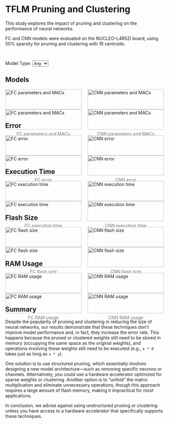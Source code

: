 # TFLM Pruning and Clustering

This study explores the impact of pruning and clustering on the performance of neural networks.

FC and CNN models were evaluated on the NUCLEO-L4R5ZI board, using 50% sparsity for pruning and clustering with 16 centroids.

<br/>

Model Type:
<select id="modelTypeSelect">
    <option value="Any">Any</option>
    <option value="FC">FC</option>
    <option value="CNN">CNN</option>
</select>

## Models

<div class="image-container">
<figure markdown="span" class="FC">
    <img src="../../figures/results/Pruning and Clustering/Prune Cluster - FC - STM/params_MACs.png#only-light" alt="FC parameters and MACs">
    <img src="../../figures/results/Pruning and Clustering/Prune Cluster - FC - STM/dark/params_MACs.png#only-dark" alt="FC parameters and MACs">
    <figcaption>FC parameters and MACs</figcaption>
</figure>

<figure markdown="span" class="CNN">
    <img src="../../figures/results/Pruning and Clustering/Prune Cluster - CNN - STM/params_MACs.png#only-light" alt="CNN parameters and MACs">
    <img src="../../figures/results/Pruning and Clustering/Prune Cluster - CNN - STM/dark/params_MACs.png#only-dark" alt="CNN parameters and MACs">
    <figcaption>CNN parameters and MACs</figcaption>
</figure>
</div>

## Error

<div class="image-container">
<figure markdown="span" class="FC">
    <img src="../../figures/results/Pruning and Clustering/Prune Cluster - FC - STM/error.png#only-light" alt="FC error">
    <img src="../../figures/results/Pruning and Clustering/Prune Cluster - FC - STM/dark/error.png#only-dark" alt="FC error">
    <figcaption>FC error</figcaption>
</figure>

<figure markdown="span" class="CNN">
    <img src="../../figures/results/Pruning and Clustering/Prune Cluster - CNN - STM/error.png#only-light" alt="CNN error">
    <img src="../../figures/results/Pruning and Clustering/Prune Cluster - CNN - STM/dark/error.png#only-dark" alt="CNN error">
    <figcaption>CNN error</figcaption>
</figure>
</div>

## Execution Time

<div class="image-container">
<figure markdown="span" class="FC">
    <img src="../../figures/results/Pruning and Clustering/Prune Cluster - FC - STM/exe.png#only-light" alt="FC execution time">
    <img src="../../figures/results/Pruning and Clustering/Prune Cluster - FC - STM/dark/exe.png#only-dark" alt="FC execution time">
    <figcaption>FC execution time</figcaption>
</figure>

<figure markdown="span" class="CNN">
    <img src="../../figures/results/Pruning and Clustering/Prune Cluster - CNN - STM/exe.png#only-light" alt="CNN execution time">
    <img src="../../figures/results/Pruning and Clustering/Prune Cluster - CNN - STM/dark/exe.png#only-dark" alt="CNN execution time">
    <figcaption>CNN execution time</figcaption>
</figure>
</div>

## Flash Size

<div class="image-container">
<figure markdown="span" class="FC">
    <img src="../../figures/results/Pruning and Clustering/Prune Cluster - FC - STM/flash.png#only-light" alt="FC flash size">
    <img src="../../figures/results/Pruning and Clustering/Prune Cluster - FC - STM/dark/flash.png#only-dark" alt="FC flash size">
    <figcaption>FC flash size</figcaption>
</figure>

<figure markdown="span" class="CNN">
    <img src="../../figures/results/Pruning and Clustering/Prune Cluster - CNN - STM/flash.png#only-light" alt="CNN flash size">
    <img src="../../figures/results/Pruning and Clustering/Prune Cluster - CNN - STM/dark/flash.png#only-dark" alt="CNN flash size">
    <figcaption>CNN flash size</figcaption>
</figure>
</div>

## RAM Usage

<div class="image-container">
<figure markdown="span" class="FC">
    <img src="../../figures/results/Pruning and Clustering/Prune Cluster - FC - STM/ram.png#only-light" alt="FC RAM usage">
    <img src="../../figures/results/Pruning and Clustering/Prune Cluster - FC - STM/dark/ram.png#only-dark" alt="FC RAM usage">
    <figcaption>FC RAM usage</figcaption>
</figure>

<figure markdown="span" class="CNN">
    <img src="../../figures/results/Pruning and Clustering/Prune Cluster - CNN - STM/ram.png#only-light" alt="CNN RAM usage">
    <img src="../../figures/results/Pruning and Clustering/Prune Cluster - CNN - STM/dark/ram.png#only-dark" alt="CNN RAM usage">
    <figcaption>CNN RAM usage</figcaption>
</figure>
</div>

## Summary

Despite the popularity of pruning and clustering in reducing the size of neural networks, our results demonstrate that these techniques don't improve model performance and, in fact, they increase the error rate. This happens because the pruned or clustered weights still need to be stored in memory (occupying the same space as the original weights), and operations involving these weights still need to be executed (e.g., `x * 0` takes just as long as `x * y`).

One solution is to use structured pruning, which essentially involves designing a new model architecture—such as removing specific neurons or channels. Alternatively, you could use a hardware accelerator optimized for sparse weights or clustering. Another option is to “unfold” the matrix multiplication and eliminate unnecessary operations, though this approach requires a large amount of flash memory, making it impractical for most applications.

In conclusion, we advise against using unstructured pruning or clustering unless you have access to a hardware accelerator that specifically supports these techniques.


<style>
    .image-container {
        display: flex;
        flex-wrap: wrap;        /* Allow images and captions to wrap onto the next line */
        justify-content: space-between;
    }

    .image-container figure {
        width: 48%;
        margin: 0 0 10px 0;     /* Bottom margin to provide space between rows */
    }

    .image-container img {
        width: 100%;
        display: block;
    }

    .image-container figcaption {
        text-align: center;
        font-size: 14px;
        color: rgb(117, 117, 117);
        margin-top: 5px;
    }

    .image-container figcaption:hover {
        color: rgb(186, 104, 200);
    }
</style>


<script>
    function filterFigures() {
        var selectedModelType = document.getElementById('modelTypeSelect').value;
        var figures = document.querySelectorAll('figure');

        figures.forEach(function(figure) {
            var matchesModelType = selectedModelType === 'Any' || figure.classList.contains(selectedModelType);

            if (matchesModelType) {
                figure.style.display = 'block';
            } else {
                figure.style.display = 'none';
            }
        });
    }

    document.getElementById('modelTypeSelect').addEventListener('change', filterFigures);

    filterFigures();    // Call the function initially to apply any default filtering
</script>
